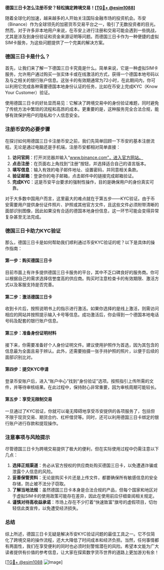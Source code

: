 **德国三日卡怎么注册币安？轻松搞定跨境交易！[[TG💪+ @esim1088](https://t.me/s/esim1088)]**

随着全球化的加速，越来越多的人开始关注国际金融市场的投资机会。币安（Binance）作为全球领先的加密货币交易平台之一，吸引了无数投资者的目光。然而，对于许多非本地用户来说，在币安上进行注册和交易可能会遇到一些挑战，尤其是涉及到身份验证和资金来源证明等问题。而德国三日卡作为一种便捷的虚拟SIM卡服务，为这些问题提供了一个完美的解决方案。

### 德国三日卡是什么？

首先，让我们来了解一下德国三日卡究竟是什么。简单来说，它是一种虚拟SIM卡服务，允许用户通过购买一张实体卡或在线激活的方式，获得一个德国本地号码以及与之相关的银行账户信息。这张卡的有效期通常为72小时，在此期间内，你可以利用它完成各种需要德国本地身份认证的任务，比如在币安上完成KYC（Know Your Customer）验证。

使用德国三日卡的好处显而易见：它解决了跨境交易中的身份验证难题，同时避免了传统方法中繁琐的流程和高昂的成本。更重要的是，这种服务完全合法合规，能够有效保护用户的隐私和个人信息安全。

### 注册币安的必要步骤

在探讨如何用德国三日卡注册币安之前，我们先简单回顾一下币安的基本注册流程。无论是通过电脑还是手机端，注册币安都相对简单直接：

1. **访问官网**：打开浏览器并输入“www.binance.com”，进入官方网站。
2. **点击注册**：在页面右上角找到“注册”按钮，并选择适合自己的语言版本。
3. **填写信息**：输入有效的电子邮件地址、设置密码，并同意相关条款。
4. **验证邮箱**：登录你的电子邮箱，点击邮件中的链接完成邮箱验证。
5. **完成KYC**：这是币安平台要求的强制性操作，目的是确保用户的身份真实可靠。

对于大多数中国用户而言，这里最大的难点就在于第五步——KYC验证。由于币安需要用户提供身份证件照片、护照或其他官方文件，且这些文件必须附带清晰的面部识别图像，因此如果没有合适的德国本地身份信息，这一环节可能会变得异常复杂甚至无法完成。

### 德国三日卡助力KYC验证

那么，德国三日卡是如何帮助我们顺利通过币安KYC验证的呢？以下是具体的操作指南：

#### 第一步：购买德国三日卡
目前市面上有许多提供德国三日卡服务的平台，其中不乏口碑良好的服务商。你可以根据自己的需求选择信誉度高的供应商。购买时注意检查卡的有效期限、激活方式以及客服支持是否完善。

#### 第二步：激活德国三日卡
收到卡片后，按照说明书上的指示进行激活。如果你选择的是线上激活，则需访问相应的网站并按照提示输入卡号等信息。成功激活后，你会得到一个德国本地电话号码及配套的银行账户信息。

#### 第三步：准备身份证明材料
接下来，你需要准备好个人身份证明文件。建议使用护照作为首选，因为其包含的信息最为全面且易于辨认。此外，还需要拍摄一张手持护照的照片，以便于后续的面部识别比对。

#### 第四步：提交KYC申请
登录币安账户后，进入“账户中心”找到“身份验证”选项。按照指引上传所需的文件，并等待审核结果。在此过程中，保持耐心非常重要，因为审核周期可能较长。

#### 第五步：享受无限制交易
一旦通过了KYC验证，你就可以毫无障碍地享受币安提供的各项服务了，包括但不限于现货交易、期货合约、杠杆借贷等。同时，还可以利用德国三日卡绑定的银行账户进行存款和提现操作。

### 注意事项与风险提示

尽管德国三日卡为跨境交易提供了极大的便利，但在实际使用过程中仍需注意以下几点：

1. **选择正规渠道**：务必从官方授权的供应商处购买德国三日卡，以免遭遇诈骗或泄露个人信息的风险。
2. **妥善保管资料**：无论是购买卡片还是上传文件，都要确保所有敏感信息的安全存储，防止被不法分子窃取。
3. **了解当地法规**：虽然德国三日卡本身是合法合规的产品，但每个国家和地区对于虚拟SIM卡的使用政策可能存在差异，因此在使用前应仔细查阅相关规定。
4. **谨慎对待高收益承诺**：市场上存在不少打着“快速致富”旗号的虚假项目，切勿轻信此类宣传，以免遭受经济损失。

### 总结

综上所述，德国三日卡无疑是解决币安KYC验证问题的最佳工具之一。它不仅简化了跨境交易的操作流程，还大大降低了时间成本和经济负担。当然，任何事情都有两面性，我们在享受便利的同时也必须时刻警惕潜在的风险。希望本文能为广大读者提供有价值的参考信息，让大家在探索数字货币世界的道路上更加游刃有余！

[[TG💪+ @esim1088](https://t.me/s/esim1088) ![Image](https://i.postimg.cc/4NQfJmqS/Snipaste-2025-05-13-00-14-12.png)]